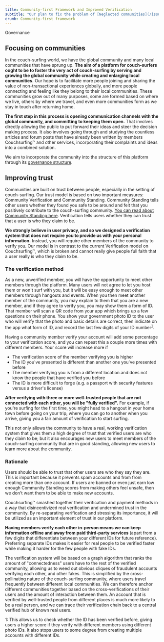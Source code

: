 ```yaml
---
title: Community-first Framework and Improved Verification
subtitle: "Our plan to fix the problem of [Neglected communities](/issues/communities-and-trust)"
crumb: Community-first framework
---
```


<span class="tag is-success is-large">Governance</span>

## Focusing on communities

In the couch-surfing world, we have the global community and many local communities that have sprung up. **The aim of a platform for couch-surfers ought to be to foster the very act of couch-surfing by serving and growing the global community while creating and enlarging local communities.** Our hope is to facilitate more people joining and sharing the value of non-transactional experiences globally, and more people connecting and feeling like they belong to their local communities. These communities grow out of many purposes, some are formed based on where we live, others by where we travel, and even more communities form as we stay in touch after returning home.

**The first step in this process is opening communication channels with the global community, and committing to keeping them open.** That involves directly allowing the public to put forward their ideas and steer the decision making process. It also involves going through and studying the countless articles and forum posts that have already been written by members Couchsurfing&#8482; and other services, incorporating their complaints and ideas into a combined solution.

We aim to incorporate the community into the structure of this platform through its [governance structure](/governance).

## Improving trust

Communities are built on trust between people, especially in the setting of couch-surfing. Our trust model is based on two important measures: Community Verification and Community Standing. Community Standing tells other users whether they found you safe to be around and felt that you positively contribute to the couch-surfing community. [You can read about Community Standing here](/solutions/reviews). Verification tells users whether they can trust that a user is who they claim to be.

**We strongly believe in user privacy, and so we designed a verification system that does not require you to provide us with your personal information.** Instead, you will require other members of the community to verify you. Our model is in contrast to the current Verification model on Couchsurfing&#8482;, which is broken and cannot really give people full faith that a user really is who they claim to be.

### The verification method

As a new, unverified member, you will have the opportunity to meet other members through the platform. Many users will not agree to let you host them or won't surf with you, but it will be easy enough to meet other members through hangouts and events. When you then meet another member of the community, you may explain to them that you are a new member, and if they agree to verify you, you may show them a form of ID. That member will scan a QR code from your app which brings up a few questions on their phone. You show your government photo ID to the user who will verify that the photo and basic details are correct, then indicate on the app what form of ID, and record the last few digits of your ID number<sup>[1](#fn1)</sup>.

Having a community member verify your account will add some percentage to your verification score, and you can repeat this a couple more times with different members. Your score will increase more if

- The verification score of the member verifying you is higher
- The ID you've presented is different than another one you've presented before
- The member verifying you is from a different location and does not know the people that have verified you before
- The ID is more difficult to forge (e.g. a passport with security features versus a driver's license)

**After verifying with three or more well-trusted people that are not connected with each other, you will be "fully verified".** For example, if you're surfing for the first time, you might head to a hangout in your home town before going on your trip, where you can go to another when you arrive, giving you a fair amount of verification to start surfing.

This not only allows the community to have a real, working verification system that gives them a high degree of trust that verified users are who they claim to be; but it also encourages new users to meet members of the couch-surfing community that are in good standing, allowing new users to learn more about the community.

### Rationale

Users should be able to trust that other users are who they say they are. This is important because it prevents spam accounts and from from creating more than one account. If users are banned or even just earn low enough Community Standing scores from making others feel unsafe, then we don't want them to be able to make new accounts.

Couchsurfing&#8482; smashed together their verification and payment methods in a way that disincentivized real verification and undermined trust in the community. By re-separating verification and stressing its importance, it will be utilized as an important element of trust in our platform.

**Having members verify each other in-person means we can keep information offline and away from paid third-party services** (apart from a few digits that differentiate between your different IDs for future reference). Preferring separate IDs makes it easier for real people to be verified faster while making it harder for the few people with fake IDs.

The verification system will be based on a graph algorithm that ranks the amount of "connectedness" users have to the rest of the verified community, allowing us to weed out obvious cliques of fraudulent accounts verifying each other, and other fakes. This is simplified by the cross-pollinating nature of the couch-surfing community, where users travel frequently between different local communities. We can therefore anchor different communities together based on the cross-verifications of their users and the amount of interaction between them. An account that is verified by well-trusted people from different places is much more likely to be a real person, and we can trace their verification chain back to a central verified hub of known real users.

<a name="fn1">1</a>: This allows us to check whether the ID has been verified before, giving users a higher score if they verify with different members using different photo IDs. It also stops users to some degree from creating multiple accounts with different IDs.
